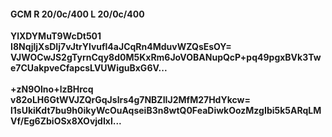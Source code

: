 #### GCM R 20/0c/400 L 20/0c/400
**YlXDYMuT9WcDt501**<br/>**I8NqjljXsDIj7vJtrYlvufl4aJCqRn4MduvWZQsEsOY=**<br/>**VJWOCwJS2gTyrnCqy8d0M5KxRm6JoVOBANupQcP+pq49pgxBVk3Twe7CUakpveCfapcsLVUWiguBxG6V...**<br/><br/>
**+zN9Olno+lzBHrcq**<br/>**v82oLH6GtWVJZQrGqJslrs4g7NBZIIJ2MfM27HdYkcw=**<br/>**l1sUkiKdt7bu9h0ikyWcOuAqseiB3n8wtQ0FeaDiwkOozMzgIbi5k5ARqLMVf/Eg6ZbiOSx8XOvjdIxl...**